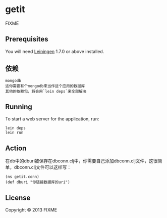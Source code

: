 # getit

FIXME

## Prerequisites

You will need [Leiningen][1] 1.7.0 or above installed.

[1]: https://github.com/technomancy/leiningen

## 依赖

	mongodb
	这你需要有个mongodb来当作这个应用的数据库
	其他的依赖包，将会用`lein deps`来全部解决
	
	

## Running

To start a web server for the application, run:

	lein deps
    lein run

## Action

在db中的dburi被保存在dbconn.clj中，你需要自己添加dbconn.clj文件，这很简单，dbconn.clj文件可以这样写：

	(ns getit.conn)
	(def dburi "你链接数据库的uri")

## License

Copyright © 2013 FIXME
